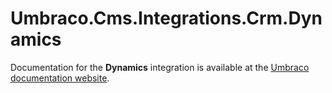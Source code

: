 # Umbraco.Cms.Integrations.Crm.Dynamics

Documentation for the __Dynamics__ integration is available at the [Umbraco documentation website](https://docs.umbraco.com/umbraco-dxp/integrations/dynamics).